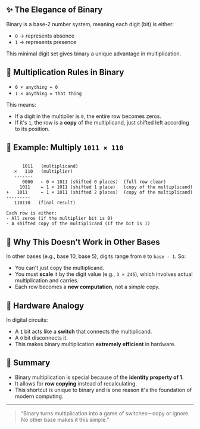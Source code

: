 
## ✨ The Elegance of Binary

Binary is a base-2 number system, meaning each digit (bit) is either:

- `0` → represents absence
- `1` → represents presence

This minimal digit set gives binary a unique advantage in multiplication.

## 🔢 Multiplication Rules in Binary

- `0 × anything = 0`
- `1 × anything = that thing`

This means:

- If a digit in the multiplier is `0`, the entire row becomes zeros.
- If it's `1`, the row is a **copy** of the multiplicand, just shifted left according to its position.

## 🧮 Example: Multiply `1011 × 110`

```text

      1011   (multiplicand)
   ×   110   (multiplier)
   -------
      0000   ← 0 × 1011 (shifted 0 places)  (full row clear)
     1011    ← 1 × 1011 (shifted 1 place)   (copy of the multiplicand)
+   1011     ← 1 × 1011 (shifted 2 places)  (copy of the multiplicand)
---------
   110110   (final result)

Each row is either:
- All zeros (if the multiplier bit is 0)
- A shifted copy of the multiplicand (if the bit is 1)
```

## 🧭 Why This Doesn’t Work in Other Bases

In other bases (e.g., base 10, base 5), digits range from `0` to `base - 1`. So:

- You can't just copy the multiplicand.
- You must **scale** it by the digit value (e.g., `3 × 245`), which involves actual multiplication and carries.
- Each row becomes a **new computation**, not a simple copy.

## 🔌 Hardware Analogy

In digital circuits:

- A `1` bit acts like a **switch** that connects the multiplicand.
- A `0` bit disconnects it.
- This makes binary multiplication **extremely efficient** in hardware.

## 🧠 Summary

- Binary multiplication is special because of the **identity property of 1**.
- It allows for **row copying** instead of recalculating.
- This shortcut is unique to binary and is one reason it's the foundation of modern computing.

---

> “Binary turns multiplication into a game of switches—copy or ignore. No other base makes it this simple.”
